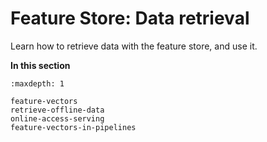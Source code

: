 # Feature Store:  Data retrieval
Learn how to retrieve data with the feature store, and use it.


**In this section**
```{toctree}
:maxdepth: 1

feature-vectors
retrieve-offline-data
online-access-serving
feature-vectors-in-pipelines
```
